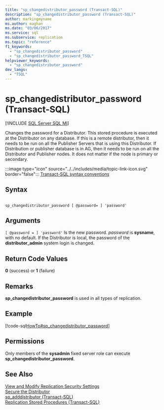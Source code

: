 ```yaml
---
title: "sp_changedistributor_password (Transact-SQL)"
description: "sp_changedistributor_password (Transact-SQL)"
author: markingmyname
ms.author: maghan
ms.date: "03/06/2017"
ms.service: sql
ms.subservice: replication
ms.topic: "reference"
f1_keywords:
  - "sp_changedistributor_password"
  - "sp_changedistributor_password_TSQL"
helpviewer_keywords:
  - "sp_changedistributor_password"
dev_langs:
  - "TSQL"
---
```

# sp_changedistributor_password (Transact-SQL)
[!INCLUDE [SQL Server SQL MI](../../includes/applies-to-version/sql-asdbmi.md)]

  Changes the password for a Distributor. This stored procedure is executed at the Distributor on any database. If this is a remote distributor, then it needs to be run on all the Publisher Servers that is using this Distributor. If Distribution or publisher database is in AG, then it needs to be run on all the Distributor and Publisher nodes. It does not matter if the node is primary or secondary.  
  
 :::image type="icon" source="../../includes/media/topic-link-icon.svg" border="false"::: [Transact-SQL syntax conventions](../../t-sql/language-elements/transact-sql-syntax-conventions-transact-sql.md)  
  
## Syntax  
  
```  
  
sp_changedistributor_password [ @password= ] 'password'   
```  
  
## Arguments  
`[ @password = ] 'password'`
 Is the new password. *password* is **sysname**, with no default. If the Distributor is local, the password of the **distributor_admin** system login is changed.  
  
## Return Code Values  
 **0** (success) or **1** (failure)  
  
## Remarks  
 **sp_changedistributor_password** is used in all types of replication.  
  
## Example  
 [!code-sql[HowTo#sp_changedistributor_password](../../relational-databases/replication/codesnippet/tsql/sp-changedistributor-pas_1.sql)]  
  
## Permissions  
 Only members of the **sysadmin** fixed server role can execute **sp_changedistributor_password**.  
  
## See Also  
 [View and Modify Replication Security Settings](../../relational-databases/replication/security/view-and-modify-replication-security-settings.md)   
 [Secure the Distributor](../../relational-databases/replication/security/secure-the-distributor.md)   
 [sp_adddistributor &#40;Transact-SQL&#41;](../../relational-databases/system-stored-procedures/sp-adddistributor-transact-sql.md)   
 [Replication Stored Procedures &#40;Transact-SQL&#41;](../../relational-databases/system-stored-procedures/replication-stored-procedures-transact-sql.md)  
  
  
